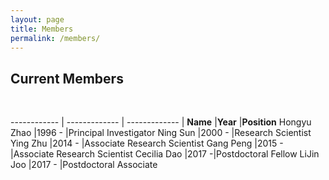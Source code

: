 ```yaml
---
layout: page
title: Members
permalink: /members/
---
```


## Current Members

&nbsp;
&nbsp;



------------ | ------------- |  -------------  | 
**Name** 	|**Year**	|**Position**
Hongyu Zhao	|1996 -	|Principal Investigator
Ning Sun	|2000 -	|Research Scientist
Ying Zhu	|2014 -	|Associate Research Scientist
Gang Peng	|2015 -	|Associate Research Scientist
Cecilia Dao	|2017 -|Postdoctoral Fellow
LiJin Joo	|2017 -	|Postdoctoral Associate

